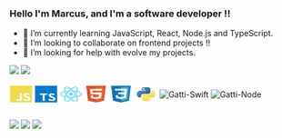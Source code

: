 ### Hello I'm Marcus, and I'm a software developer !!


- 🌱 I’m currently learning JavaScript, React, Node.js and TypeScript.
- 👯 I’m looking to collaborate on frontend projects !!
- 🤔 I’m looking for help with evolve my projects.

<div>
<a herf="https://github.com/M-Gatti" />
<img hight="180em" src=https://github-readme-stats.vercel.app/api?username=M-Gatti&show_icons=true&theme=tokyonight />
<img hight="180em" src=https://github-readme-stats.vercel.app/api/top-langs/?username=M-Gatti&layout=compact&theme=tokyonight />
</div>

<div style="display: inline_block"><br>
  <img align="center" alt="Gatti-Js" height="30" width="40" src="https://raw.githubusercontent.com/devicons/devicon/master/icons/javascript/javascript-plain.svg">
  <img align="center" alt="Gatti-Ts" height="30" width="40" src="https://raw.githubusercontent.com/devicons/devicon/master/icons/typescript/typescript-plain.svg">
  <img align="center" alt="Gatti-React" height="30" width="40" src="https://raw.githubusercontent.com/devicons/devicon/master/icons/react/react-original.svg">
  <img align="center" alt="Gatti-HTML" height="30" width="40" src="https://raw.githubusercontent.com/devicons/devicon/master/icons/html5/html5-original.svg">
  <img align="center" alt="Gatti-CSS" height="30" width="40" src="https://raw.githubusercontent.com/devicons/devicon/master/icons/css3/css3-original.svg">
  <img align="center" alt="Gatti-Python" height="30" width="40" src="https://raw.githubusercontent.com/devicons/devicon/master/icons/python/python-original.svg">
  <img align="center" alt="Gatti-Swift" height="30" width="40" src="https://cdn.jsdelivr.net/gh/devicons/devicon/icons/swift/swift-original.svg">
  <img align="center" alt="Gatti-Node" height="30" width="40" src="https://cdn.jsdelivr.net/gh/devicons/devicon/icons/nodejs/nodejs-original.svg" />
</div>

##

<div>
  <a href="https://www.instagram.com/gatti.sj/" target="_blank"><img src="https://img.shields.io/badge/-Instagram-%23E4405F?style=for-the-badge&logo=instagram&logoColor=white" target="_blank"></a>
  <a href = "mailto:gattimarcussj@gmail.com"><img src="https://img.shields.io/badge/-Gmail-%23333?style=for-the-badge&logo=gmail&logoColor=white" target="_blank"></a>
  <a href="https://www.linkedin.com/in/gattisj/" target="_blank"><img src="https://img.shields.io/badge/-LinkedIn-%230077B5?style=for-the-badge&logo=linkedin&logoColor=white" target="_blank"></a> 
  
</div>
